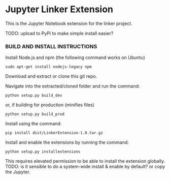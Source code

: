 # Jupyter Linker Extension

This is the Jupyter Notebook extension for the linker project.

TODO: upload to PyPi to make simple install easier?

### BUILD AND INSTALL INSTRUCTIONS

Install Node.js and npm (the following command works on Ubuntu)

`sudo apt-get install nodejs-legacy npm`

Download and extract or clone this git repo.

Navigate into the extracted/cloned folder and run the command:

`python setup.py build_dev`

or, if building for production (minifies files)

`python setup.py build_prod`

Install using the command:

`pip install dist/LinkerExtension-1.0.tar.gz`

Install and enable the extensions by running the command:

`python setup.py installextensions`

This requires elevated permission to be able to install the extension globally. TODO: is it sensible to do a system-wide install & enable by default? or copy the Jupyter.